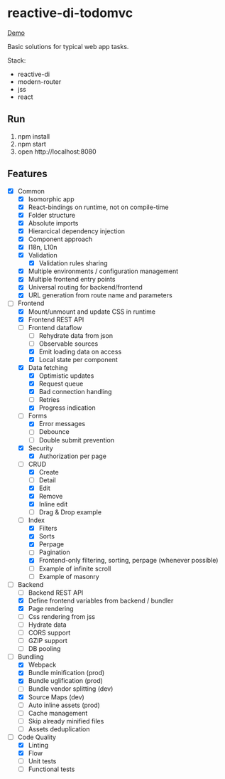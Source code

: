 # reactive-di-todomvc

[Demo](http://zerkalica.github.io/reactive-di-todomvc/)

Basic solutions for typical web app tasks.


Stack:
 - reactive-di
 - modern-router
 - jss
 - react

## Run

1. npm install
2. npm start
3. open http://localhost:8080

## Features

- [x] Common
  - [x] Isomorphic app
  - [x] React-bindings on runtime, not on compile-time
  - [x] Folder structure
  - [x] Absolute imports
  - [x] Hierarcical dependency injection
  - [x] Component approach
  - [x] I18n, L10n
  - [x] Validation
    - [x] Validation rules sharing
  - [x] Multiple environments / configuration management
  - [x] Multiple frontend entry points
  - [x] Universal routing for backend/frontend
  - [x] URL generation from route name and parameters

- [ ] Frontend
  - [x] Mount/unmount and update CSS in runtime
  - [x] Frontend REST API
  - [ ] Frontend dataflow
    - [ ] Rehydrate data from json
    - [ ] Observable sources
    - [x] Emit loading data on access
    - [x] Local state per component
  - [x] Data fetching
    - [x] Optimistic updates
    - [x] Request queue
    - [x] Bad connection handling
    - [ ] Retries
    - [x] Progress indication
  - [ ] Forms
    - [x] Error messages
    - [ ] Debounce
    - [ ] Double submit prevention
  - [x] Security
    - [x] Authorization per page
  - [ ] CRUD
    - [x] Create
    - [ ] Detail
    - [x] Edit
    - [x] Remove
    - [x] Inline edit
    - [ ] Drag & Drop example
  - [ ] Index
    - [x] Filters
    - [x] Sorts
    - [x] Perpage
    - [ ] Pagination
    - [x] Frontend-only filtering, sorting, perpage (whenever possible)
    - [ ] Example of infinite scroll
    - [ ] Example of masonry

- [ ] Backend
  - [ ] Backend REST API
  - [x] Define frontend variables from backend / bundler
  - [x] Page rendering
  - [ ] Css rendering from jss
  - [ ] Hydrate data
  - [ ] CORS support
  - [ ] GZIP support
  - [ ] DB pooling

- [ ] Bundling
  - [x] Webpack
  - [x] Bundle minification (prod)
  - [x] Bundle uglification (prod)
  - [ ] Bundle vendor splitting (dev)
  - [x] Source Maps (dev)
  - [ ] Auto inline assets (prod)
  - [ ] Cache management
  - [ ] Skip already minified files
  - [ ] Assets deduplication

- [ ] Code Quality
  - [x] Linting
  - [x] Flow
  - [ ] Unit tests
  - [ ] Functional tests
